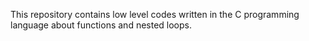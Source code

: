 This repository contains low level codes written in the C programming language about functions and nested loops.
